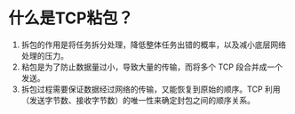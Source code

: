 # 什么是TCP粘包？
1. 拆包的作用是将任务拆分处理，降低整体任务出错的概率，以及减小底层网络处理的压力。
2. 粘包是为了防止数据量过小，导致大量的传输，而将多个 TCP 段合并成一个发送。
3. 拆包过程需要保证数据经过网络的传输，又能恢复到原始的顺序。TCP 利用（发送字节数、接收字节数）的唯一性来确定封包之间的顺序关系。